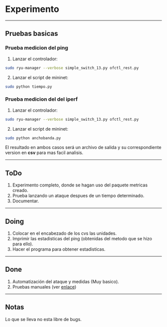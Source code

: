 # Experimento #
----
## Pruebas basicas ##

### Prueba medicion del ping ###

1. Lanzar el controlador:

```bash
sudo ryu-manager --verbose simple_switch_13.py ofctl_rest.py
```

2. Lanzar el script de mininet:

```bash
sudo python tiempo.py
```

### Prueba medicion del del iperf ###

1. Lanzar el controlador:

```bash
sudo ryu-manager --verbose simple_switch_13.py ofctl_rest.py
```

2. Lanzar el script de mininet:

```bash
sudo python anchobanda.py
```

El resultado en ambos casos será un archivo de salida y su correspondiente version en **csv** para mas facil analisis.

----
## ToDo ##

1. Experimento completo, donde se hagan uso del paquete metricas creado.
2. Prueba lanzando un ataque despues de un tiempo determinado.
3. Documentar.
----
## Doing ##
1. Colocar en el encabezado de los cvs las unidades.
2. Imprimir las estadisticas del ping (obtenidas del metodo que se hizo para ello).
3. Hacer el programa para obtener estadisticas.
----
## Done ##
1. Automatización del ataque y medidas (Muy basico).
2. Pruebas manuales (ver [enlace](https://github.com/tigarto/2019_test/blob/master/febrero/04/README.md))
----
## Notas ##
Lo que se lleva no esta libre de bugs.